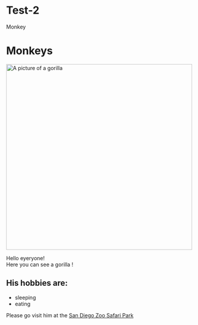 # Test-2
Monkey
<!DOCTYPE html>
<html>
<head>
  <meta charset="utf-8">
  <meta name="viewport" content="width=device-width">
  <title>Meet monkeys</title>
</head>
<body>
  <h1> Monkeys </h1>
  <img alt="A picture of a gorilla" width=500 src="https://pbs.twimg.com/media/Ereeq98VkAAUrg0?format=jpg&name=large"> 
  <p>
    Hello eyeryone! <br> Here you can see a gorilla !
  </p>
  <h2> His hobbies are: </h2>
   <ul>
     <li>sleeping</ls>
  <li>eating</ls>
  </ul>
  <p> Please go visit him at the <a href="https://twitter.com/sdzsafaripark/status/1348721392624168960?ref_src=twsrc%5Etfw%7Ctwcamp%5Etweetembed%7Ctwterm%5E1348721392624168960%7Ctwgr%5E%7Ctwcon%5Es1_&ref_url=https%3A%2F%2Fwww.morgenpost.de%2Fvermischtes%2Farticle231312320%2FCorona-Gorillas-infiziert-San-Diego-Zoo-Husten.html" >San Diego Zoo Safari Park</a>
    
</body>
</html>
